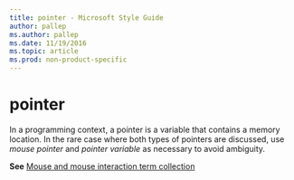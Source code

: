 ```yaml
---
title: pointer - Microsoft Style Guide
author: pallep
ms.author: pallep
ms.date: 11/19/2016
ms.topic: article
ms.prod: non-product-specific
---
```


# pointer

In
a programming context, a pointer is a variable that contains a memory
location. In the rare case where both types of pointers are discussed,
use *mouse pointer* and *pointer variable* as necessary to avoid ambiguity.

**See** [Mouse and mouse interaction term collection](/style-guide/a-z-word-list-term-collections/term-collections/mouse-mouse-interaction-terms)
